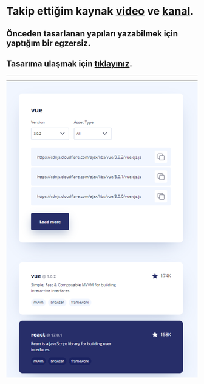 # Takip ettiğim kaynak [video](https://www.youtube.com/watch?v=KOLoyHk_JJQ&list=PLfAfrKyDRWrGze_1T1bUU0qA9RknVKI5J&index=23) ve [kanal](https://www.youtube.com/c/PROTOTURKCOM).

## Önceden tasarlanan yapıları yazabilmek için yaptığım bir egzersiz.
## Tasarıma ulaşmak için [tıklayınız](https://www.uidesigndaily.com/posts/sketch-ui-components-card-list-button-dropdown-day-1215). 
---
![Components](./images/frontend-examples-27.png)